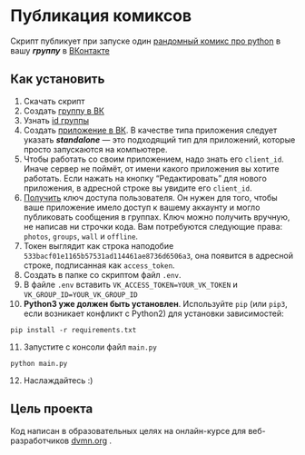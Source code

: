 # Публикация комиксов
Скрипт публикует при запуске один [рандомный комикс про python](https://xkcd.com) в вашу **_группу_** в [ВКонтакте](https://vk.com/)

## Как установить
1. Скачать скрипт
2. Создать [группу в ВК](https://vk.com/groups?tab=admin)
3. Узнать [id группы](https://regvk.com/id/)
4. Создать [приложение в ВК](https://vk.com/dev). В качестве типа приложения следует указать _**standalone**_ — это подходящий тип для приложений, которые просто запускаются на компьютере.
5. Чтобы работать со своим приложением, надо знать его `client_id`. Иначе сервер не поймёт, от имени какого приложения вы хотите работать. Если нажать на кнопку “Редактировать” для нового приложения, в адресной строке вы увидите его `client_id`.
6. [Получить](https://vk.com/dev/implicit_flow_user) ключ доступа пользователя. Он нужен для того, чтобы ваше приложение имело доступ к вашему аккаунту и могло публиковать сообщения в группах. Ключ можно получить вручную, не написав ни строчки кода. Вам потребуются следующие права: `photos`, `groups`, `wall` и `offline`. 
7. Токен выглядит как строка наподобие `533bacf01e1165b57531ad114461ae8736d6506a3`, она появится в адресной строке, подписанная как `access_token`.
8. Создать в папке со скриптом файл `.env`. 
9. В файле ```.env``` вставить ```VK_ACCESS_TOKEN=YOUR_VK_TOKEN``` и `VK_GROUP_ID=YOUR_VK_GROUP_ID`
10. **Python3 уже должен быть установлен**. 
Используйте `pip` (или `pip3`, если возникает конфликт с Python2) для установки зависимостей:
```
pip install -r requirements.txt
```
11. Запустите с консоли файл `main.py`
```properties
python main.py
```
12. Наслаждайтесь :)


## Цель проекта
Код написан в образовательных целях на онлайн-курсе для веб-разработчиков [dvmn.org](https://dvmn.org/) .